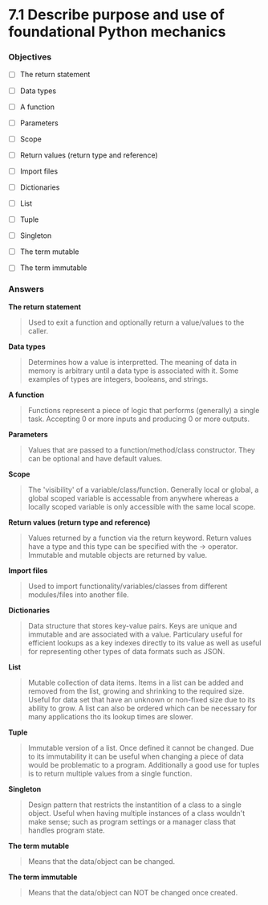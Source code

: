 # 7.1 Describe purpose and use of foundational Python mechanics

### Objectives

- [ ] The return statement
- [ ] Data types
- [ ] A function
- [ ] Parameters
- [ ] Scope
- [ ] Return values (return type and reference)
- [ ] Import files
- [ ] Dictionaries
- [ ] List
- [ ] Tuple
- [ ] Singleton
- [ ] The term mutable
- [ ] The term immutable


### Answers

**The return statement**
> Used to exit a function and optionally return a value/values to the caller.

**Data types**
> Determines how a value is interpretted. The meaning of data in memory is arbitrary until a data type is associated with it. Some examples of types are integers, booleans, and strings.

**A function**
> Functions represent a piece of logic that performs (generally) a single task. Accepting 0 or more inputs and producing 0 or more outputs.

**Parameters**
> Values that are passed to a function/method/class constructor. They can be optional and have default values.

**Scope**
> The 'visibility' of a variable/class/function. Generally local or global, a global scoped variable is accessable from anywhere whereas a locally scoped variable is only accessible with the same local scope.

**Return values (return type and reference)**
> Values returned by a function via the return keyword. Return values have a type and this type can be specified with the -> operator. Immutable and mutable objects are returned by value.

**Import files**
> Used to import functionality/variables/classes from different modules/files into another file.

**Dictionaries**
> Data structure that stores key-value pairs. Keys are unique and immutable and are associated with a value. 
Particulary useful for efficient lookups as a key indexes directly to its value as well as useful for representing other types of data formats such as JSON.

**List**
> Mutable collection of data items. Items in a list can be added and removed from the list, growing and shrinking to the required size. Useful for data set that have an unknown or non-fixed size due to its ability to grow. A list can also be ordered which can be necessary for many applications tho its lookup times are slower.

**Tuple**
> Immutable version of a list. Once defined it cannot be changed. Due to its immutability it can be useful when changing a piece of data would be problematic to a program. Additionally a good use for tuples is to return multiple values from a single function.

**Singleton**
> Design pattern that restricts the instantition of a class to a single object. Useful when having multiple instances of a class wouldn't make sense; such as program settings or a manager class that handles program state.

**The term mutable**
> Means that the data/object can be changed.

**The term immutable**
> Means that the data/object can NOT be changed once created.
